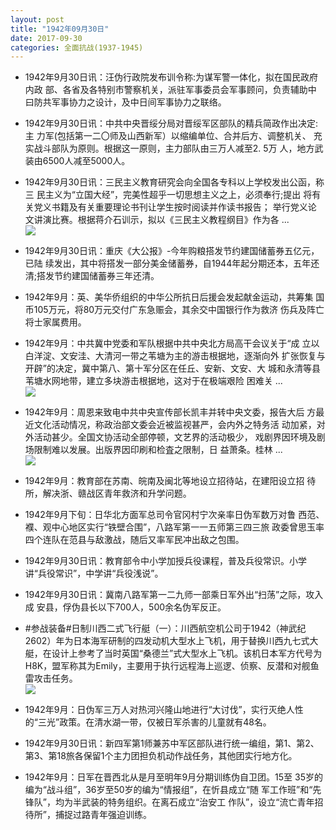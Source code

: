 ```yaml
---
layout: post
title: "1942年09月30日"
date: 2017-09-30
categories: 全面抗战(1937-1945)
---
```


<meta name="referrer" content="no-referrer" />

- 1942年9月30日讯：汪伪行政院发布训令称:为谋军警一体化，拟在国民政府内政 部、各省及各特别市警察机关，派驻军事委员会军事顾问，负责辅助中 曰防共军事协力之设计，及中日间军事协力之联络。 

- 1942年9月30日讯：中共中央晋绥分局对晋绥军区部队的精兵简政作出决定:主 力军(包括第一二〇师及山西新军）以缩编单位、合并后方、调整机关、 充实战斗部队为原则。根据这一原则，主力部队由三万人减至2. 5万 人，地方武装由6500人减至5000人。 

- 1942年9月30日讯：三民主义教育研究会向全国各专科以上学校发出公函，称三 民主义为“立国大经”，完美性超乎一切思想主义之上，必须奉行;提出 将有关党义书籍及有关重要理论书刊让学生按时阅读并作读书报告； 举行党义论 文讲演比赛。根据蒋介石训示，拟以《三民主义教程纲目》作为各 ... <br/><img src="https://wx1.sinaimg.cn/large/aca367d8ly1fk1uapvxjmj20c8090aa3.jpg" />

- 1942年9月30日讯：重庆《大公报》-今年购粮搭发节约建国储蓄券五亿元，已陆 续发出，其中将搭发一部分美金储蓄券，自1944年起分期还本，五年还 清;搭发节约建国储蓄券三年还清。 

- 1942年9月：英、美华侨组织的中华公所抗日后援会发起献金运动，共筹集 国币105万元，将80万元交付广东急赈会，其余交中国银行作为救济 伤兵及阵亡将士家属费用。 

- 1942年9月：中共冀中党委和军队根据中共中央北方局高干会议关于“成 立以白洋淀、文安洼、大清河一带之苇塘为主的游击根据地，逐渐向外 扩张恢复与开辟”的决定，冀中第八、第十军分区在任丘、安新、文安、大 城和永清等县苇塘水网地带，建立多块游击根据地，这对于在极端艰险 困难关 ... <br/><img src="https://wx4.sinaimg.cn/large/aca367d8ly1fk1nd07vaij20c809zq2z.jpg" />

- 1942年9月：周恩来致电中共中央宣传部长凯丰并转中央文委，报告大后 方最近文化活动情况，称政治部文委会近被监视甚严，会内外之特务活 动加紧，对外活动甚少。全国文协活动全部停顿，文艺界的活动极少， 戏剧界因环境及剧场限制难以发展。出版界因印刷和检査之限制，日 益萧条。桂林 ... <br/><img src="https://wx4.sinaimg.cn/large/aca367d8ly1fk1lmgw6jij20c809zq2z.jpg" />

- 1942年9月：教育部在苏南、皖南及闽北等地设立招待站，在建阳设立招 待所，解决浙、赣战区青年救济和升学问题。 

- 1942年9月下旬：日华北方面军总司令官冈村宁次亲率日伪军数万对鲁 西范、襥、观中心地区实行“铁壁合围”，八路军第一一五师第三四三旅 政委曾思玉率四个连队在范县与敌激战，随后又率军民冲出敌之包围。 

- 1942年9月30日讯：教育部令中小学加授兵役课程，普及兵役常识。小学 讲“兵役常识”，中学讲“兵役浅说”。 

- 1942年9月30日讯：冀南八路军第一二九师一部乘日军外出“扫荡”之际，攻入成 安县，俘伪县长以下700人，500余名伪军反正。 

- #参战装备#日制川西二式飞行艇（一）：川西航空机公司于1942（神武纪2602）年为日本海军研制的四发动机大型水上飞机，用于替换川西九七式大艇，在设计上参考了当时英国“桑德兰”式大型水上飞机。该机日本军方代号为H8K，盟军称其为Emily，主要用于执行远程海上巡逻、侦察、反潜和对舰鱼雷攻击任务。 <br/><img src="https://wx1.sinaimg.cn/large/aca367d8ly1fk1cyk441qj20k016kgx5.jpg" />

- 1942年9月：日伪军三万人对热河兴隆山地进行“大讨伐”，实行灭绝人性 的“三光”政策。在清水湖一带，仅被日军杀害的儿童就有48名。 

- 1942年9月30日讯：新四军第1师兼苏中军区部队进行统一编组，第1、第2、第3、第18旅各保留1个主力团担负机动作战任务，其他团实行地方化。 

- 1942年9月：日军在晋西北从是月至明年9月分期训练伪自卫团。15至 35岁的编为“战斗组”，36岁至50岁的编为“情报组”，在忻县成立“随 军工作班”和“先锋队”，均为半武装的特务组织。在离石成立“治安工 作队”，设立“流亡青年招待所”，捕捉过路青年强迫训练。 

